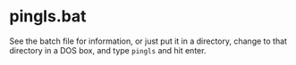 # pingls.bat

See the batch file for information, or just put it in a directory,
change to that directory in a DOS box, and type `pingls` and hit
enter.